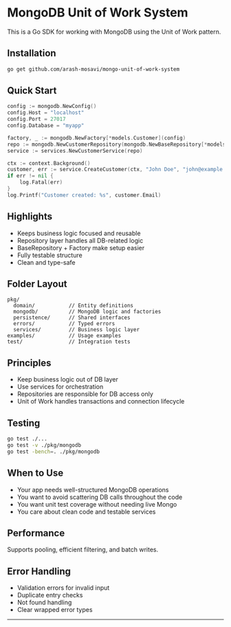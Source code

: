# MongoDB Unit of Work System

This is a Go SDK for working with MongoDB using the Unit of Work pattern.

## Installation

```bash
go get github.com/arash-mosavi/mongo-unit-of-work-system
```

## Quick Start

```go
config := mongodb.NewConfig()
config.Host = "localhost"
config.Port = 27017
config.Database = "myapp"

factory, _ := mongodb.NewFactory[*models.Customer](config)
repo := mongodb.NewCustomerRepository(mongodb.NewBaseRepository[*models.Customer](factory))
service := services.NewCustomerService(repo)

ctx := context.Background()
customer, err := service.CreateCustomer(ctx, "John Doe", "john@example.com", "123456", 5000.0)
if err != nil {
    log.Fatal(err)
}
log.Printf("Customer created: %s", customer.Email)
```

## Highlights

- Keeps business logic focused and reusable
- Repository layer handles all DB-related logic
- BaseRepository + Factory make setup easier
- Fully testable structure
- Clean and type-safe

## Folder Layout

```
pkg/
  domain/           // Entity definitions
  mongodb/          // MongoDB logic and factories
  persistence/      // Shared interfaces
  errors/           // Typed errors
  services/         // Business logic layer
examples/           // Usage examples
test/               // Integration tests
```

## Principles

- Keep business logic out of DB layer
- Use services for orchestration
- Repositories are responsible for DB access only
- Unit of Work handles transactions and connection lifecycle

## Testing

```bash
go test ./...
go test -v ./pkg/mongodb
go test -bench=. ./pkg/mongodb
```

## When to Use

- Your app needs well-structured MongoDB operations
- You want to avoid scattering DB calls throughout the code
- You want unit test coverage without needing live Mongo
- You care about clean code and testable services

## Performance

Supports pooling, efficient filtering, and batch writes.

## Error Handling

- Validation errors for invalid input
- Duplicate entry checks
- Not found handling
- Clear wrapped error types

---

